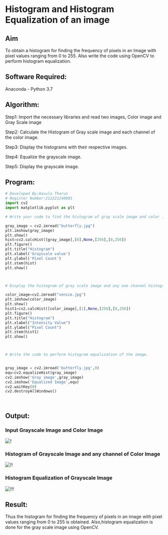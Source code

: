 # Histogram and Histogram Equalization of an image
## Aim
To obtain a histogram for finding the frequency of pixels in an Image with pixel values ranging from 0 to 255. Also write the code using OpenCV to perform histogram equalization.

## Software Required:
Anaconda - Python 3.7

## Algorithm:
Step1:
Import the necessary libraries and read two images, Color image and Gray Scale image

Step2:
Calculate the Histogram of Gray scale image and each channel of the color image.

Step3:
Display the histograms with their respective images.

Step4:
Equalize the grayscale image.

Step5:
Display the grayscale image.

## Program:
```python
# Developed By:Aavula Tharun
# Register Number:212221240003
import cv2
import matplotlib.pyplot as plt

# Write your code to find the histogram of gray scale image and color image channels.

gray_image = cv2.imread("butterfly.jpg")
plt.imshow(gray_image)
plt.show()
hist=cv2.calcHist([gray_image],[0],None,[256],[0,256])
plt.figure()
plt.title("Histogram")
plt.xlabel('Grayscale value')
plt.ylabel('Pixel Count')
plt.stem(hist)
plt.show()



# Display the histogram of gray scale image and any one channel histogram from color image

color_image=cv2.imread("venice.jpg")
plt.imshow(color_image)
plt.show()
hist1=cv2.calcHist([color_image],[1],None,[256],[0,256])
plt.figure()
plt.title("Histogram")
plt.xlabel("Intensity Value")
plt.ylabel("Pixel Count")
plt.stem(hist1)
plt.show()



# Write the code to perform histogram equalization of the image. 


gray_image = cv2.imread('butterfly.jpg',0)
equ=cv2.equalizeHist(gray_image)
cv2.imshow('Gray image',gray_image)
cv2.imshow('Equalized Image',equ)
cv2.waitKey(0)
cv2.destroyAllWindows()




```
## Output:
### Input Grayscale Image and Color Image

![!](https://user-images.githubusercontent.com/93427201/164982144-33b878ae-4508-43ee-b06f-1b410d9ecac5.png)

### Histogram of Grayscale Image and any channel of Color Image

![!!](https://user-images.githubusercontent.com/93427201/164982167-03b58bca-872b-4a40-ae10-92c6a37be4da.png)

### Histogram Equalization of Grayscale Image

![!!!](https://user-images.githubusercontent.com/93427201/164982184-a365ad4a-1c5f-4529-a41c-506bc9abcbfb.png)


## Result: 
Thus the histogram for finding the frequency of pixels in an image with pixel values ranging from 0 to 255 is obtained. Also,histogram equalization is done for the gray scale image using OpenCV.
